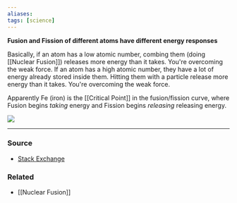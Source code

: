 ```yaml
---
aliases: 
tags: [science]
---
```

**Fusion and Fission of different atoms have different energy responses**

Basically, if an atom has a low atomic number, combing them (doing [[Nuclear Fusion]]) releases more energy than it takes. You're overcoming the weak force.
If an atom has a high atomic number, they have a lot of energy already stored inside them. Hitting them with a particle release more energy than it takes. You're overcoming the weak force.

Apparently Fe (iron) is the [[Critical Point]] in the fusion/fission curve, where Fusion begins *taking* energy and Fission begins *releasing* releasing energy.

![](https://i.stack.imgur.com/eqtOG.png)

---
### Source
- [Stack Exchange](https://physics.stackexchange.com/questions/457686/why-do-fusion-and-fission-both-release-energy)

### Related
- [[Nuclear Fusion]]
 